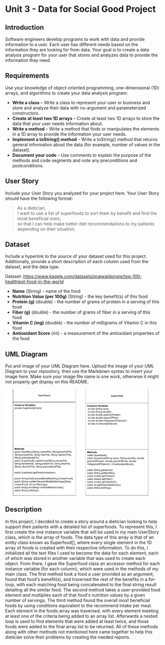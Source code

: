 # Unit 3 - Data for Social Good Project 

## Introduction 

Software engineers develop programs to work with data and provide information to a user. Each user has different needs based on the information they are looking for from data. Your goal is to create a data analysis program for your user that stores and analyzes data to provide the information they need. 

## Requirements 

Use your knowledge of object-oriented programming, one-dimensional (1D) arrays, and algorithms to create your data analysis program: 
- **Write a class** – Write a class to represent your user or business and store and analyze their data with no-argument and parameterized constructors. 
- **Create at least two 1D arrays** – Create at least two 1D arrays to store the data that your user needs information about. 
- **Write a method** – Write a method that finds or manipulates the elements in a 1D array to provide the information your user needs. 
- **Implement a toString() method** – Write a toString() method that returns general information about the data (for example, number of values in the dataset). 
- **Document your code** – Use comments to explain the purpose of the methods and code segments and note any preconditions and postconditions. 

## User Story 

Include your User Story you analyzed for your project here. Your User Story should have the following format: 

> As a dietician, <br> 
> I want to use a list of superfoods to sort them by benefit and find the most beneficial ones, <br> 
> so that I can help make better diet recommendations to my patients depending on their situation. 

## Dataset 

Include a hyperlink to the source of your dataset used for this project. Additionally, provide a short description of each column used from the dataset, and the data type. 
 

Dataset: https://www.kaggle.com/datasets/prajwaldongre/top-100-healthiest-food-in-the-world 
- **Name** (String) - name of the food 
- **Nutrition Value (per 100g)** (String) - the key benefit(s) of this food 
- **Protein (g)** (double) - the number of grams of protein in a serving of this food
- **Fiber (g)** (double) - the number of grams of fiber in a serving of this food
- **Vitamin C (mg)** (double) - the number of milligrams of Vitamin C in this food
- **Antioxidant Score** (int) - a measurement of the antioxidant properties of the food 

## UML Diagram 

Put and image of your UML Diagram here. Upload the image of your UML Diagram to your repository, then use the Markdown syntax to insert your image here. Make sure your image file name is one work, otherwise it might not properly get display on this README. 

![UML Diagram for my project](copy-of-unit-three-uml-diagram.png) 

## Description 

In this project, I decided to create a story around a dietician looking to help support their patients with a detailed list of superfoods. To represent this, I first create the one instance variable that will be used in my main UserStory class, which is the array of foods. The data type of this array is that of an entity class known as Superfood[], where every single element in the 1D array of foods is created with their respective information. To do this, I initialized all the text files I used to become the data for each element, each of which was stored in another variable that was used to create each object. From there, I gave the Superfood class an accessor method for each instance variable (for each column), which were used in the methods of my main class. The first method took a food a user provided as an argument, found that food's benefit(s), and  traversed the rest of the benefits in a for-loop, with each matching food being concatenated to the final string result detailing all the similar food. The second method takes a user-provided food element and multiplies each of that food's nutrition values by a given number of servings. The third method found the overall most beneficial foods by using conditions equivalent to the recommend intake per meal. Each element in the foods array was traversed, with every element meeting at least one of the criteria being added to an array list. Afterwards a nested loop is used to find elements that were added at least twice, and those foods were added to the final array list to be returned. All of these methods along with other methods not mentioned here came together to help this dietician solve their problems by creating the needed reports.
